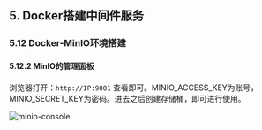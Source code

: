 ## 5. Docker搭建中间件服务
### 5.12 Docker-MinIO环境搭建
#### 5.12.2 MinIO的管理面板

浏览器打开：`http://IP:9001` 查看即可。MINIO_ACCESS_KEY为账号，MINIO_SECRET_KEY为密码。进去之后创建存储桶，即可进行使用。

![minio-console](https://image.eula.club/quantum/minio-console.png)
